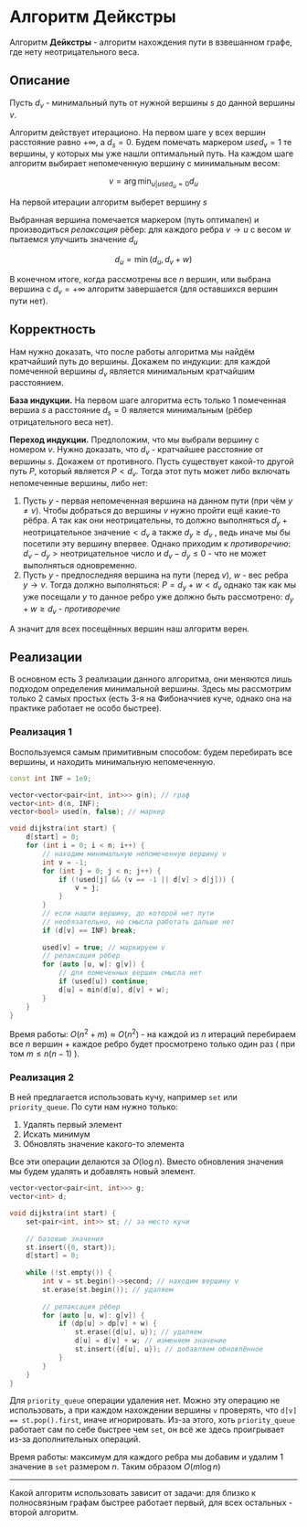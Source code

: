 # Алгоритм Дейкстры
Алгоритм **Дейкстры** - алгоритм нахождения пути в взвешанном графе, где нету неотрицательного веса.

## Описание
Пусть $d_v$ - минимальный путь от нужной вершины $s$ до данной вершины $v$.

Алгоритм действует итерационо. На первом шаге у всех вершин расстояние равно $+\infty$, а $d_s = 0$. Будем помечать маркером $used_v = 1$ те вершины, у которых мы уже нашли оптимальный путь. На каждом шаге алгоритм выбирает непомеченную вершину с минимальным весом:

$$
v = \arg \min_{u | used_u=0} d_u
$$

На первой итерации алгоритм выберет вершину $s$

Выбранная вершина помечается маркером (путь оптимален) и производиться *релаксация* рёбер: для каждого ребра $v \to u$ с весом $w$ пытаемся улучшить значение $d_u$

$$
d_u = \min{(d_u, d_v + w)}
$$

В конечном итоге, когда рассмотрены все $n$ вершин, или выбрана вершина с $d_v = +\infty$ алгоритм завершается (для оставшихся вершин пути нет).

## Корректность
Нам нужно доказать, что после работы алгоритма мы найдём кратчайший путь до вершины. Докажем по индукции: для каждой помеченной вершины $d_v$ является минимальным кратчайшим расстоянием.

**База индукции.** На первом шаге алгоритма есть только 1 помеченная вершиа $s$ а расстояние $d_s = 0$ является минимальным (рёбер отрицательного веса нет).

**Переход индукции.** Предположим, что мы выбрали вершину с номером $v$. Нужно доказать, что $d_v$ - кратчайшее расстояние от вершины $s$. Докажем от противного. Пусть существует какой-то другой путь $P$, который является $P < d_v$. Тогда этот путь может либо включать непомеченные вершины, либо нет:
1. Пусть $y$ - первая непомеченная вершина на данном пути (при чём $y \ne v$). Чтобы добраться до вершины $v$ нужно пройти ещё какие-то рёбра. А так как они неотрицательны, то должно выполняться $d_y + \text{неотрицательное значение} < d_v$ а также $d_y \ge d_v$ , ведь иначе мы бы посетили эту вершину впервее. Однако приходим к *противоречию*: $d_v - d_y > \text{неотрицательное число}$ и $d_v - d_y \le 0$ - что не может выполняться одновременно.
2. Пусть $y$ - предпоследняя вершина на пути (перед $v$), $w$ - вес ребра $y \to v$. Тогда должно выполняться: $P = d_y + w < d_v$ однако так как мы уже посещали $y$ то данное ребро уже должно быть рассмотрено: $d_y + w \ge d_v$ - *противоречие*

А значит для всех посещённых вершин наш алгоритм верен.

## Реализации
В основном есть 3 реализации данного алгоритма, они меняются лишь подходом определения минимальной вершины. Здесь мы рассмотрим только 2 самых простых (есть 3-я на Фибоначчиев куче, однако она на практике работает не особо быстрее).

### Реализация 1
Воспользуемся самым примитивным способом: будем перебирать все вершины, и находить минимальную непомеченную.

```c++
const int INF = 1e9;

vector<vector<pair<int, int>>> g(n); // граф
vector<int> d(n, INF);
vector<bool> used(n, false); // маркер

void dijkstra(int start) {
	d[start] = 0;
	for (int i = 0; i < n; i++) {
		// находим минимальную непомеченную вершину v
		int v = -1;
		for (int j = 0; j < n; j++) {
			if (!used[j] && (v == -1 || d[v] > d[j])) {
				v = j;
			}
		}
		// если нашли вершину, до которой нет пути
		// необязательно, но смысла работать дальше нет
		if (d[v] == INF) break; 
		
		used[v] = true; // маркируем v
		// релаксация рёбер
		for (auto [u, w]: g[v]) {
			// для помеченных вершин смысла нет
			if (used[u]) continue;
			d[u] = min(d[u], d[v] + w);
		}
	}
}
```

Время работы: $O(n^2 + m) \approx O(n^2)$  - на каждой из $n$ итераций перебираем все $n$ вершин + каждое ребро будет просмотрено только один раз ( при том $m \le n(n - 1)$ ).

### Реализация 2
В ней предлагается использовать кучу, например `set` или `priority_queue`. По сути нам нужно только:
1. Удалять первый элемент
2. Искать минимум
3. Обновлять значение какого-то элемента

Все эти операции делаются за $O(\log{n})$. Вместо обновления значения мы будем удалять и добавлять новый элемент.

```c++
vector<vector<pair<int, int>>> g;
vector<int> d;

void dijkstra(int start) {
	set<pair<int, int>> st; // за место кучи
	
	// базовые значения
	st.insert({0, start});
	d[start] = 0;
	
	while (!st.empty()) {
		int v = st.begin()->second; // находим вершину v
		st.erase(st.begin()); // удаляем
		
		// релаксация рёбер
		for (auto [u, w]: g[v]) {
			if (dp[u] > dp[v] + w) {
				st.erase({d[u], u}); // удаляем
				d[u] = d[v] + w; // изменяем значение
				st.insert({d[u], u}); // добавляем обновлённое
			}
		}
	}
}
```

Для `priority_queue` операции удаления нет. Можно эту операцию не использовать, а при каждом нахождении вершины `v` проверять, что `d[v] == st.pop().first`, иначе игнорировать. Из-за этого, хоть `priority_queue` работает сам по себе быстрее чем `set`, он всё же здесь проигрывает из-за дополнительных операций.

Время работы: максимум для каждого ребра мы добавим и удалим 1 значение в `set` размером $n$. Таким образом $O(m \log{n})$

---
Какой алгоритм использовать зависит от задачи: для близко к полносвязным графам быстрее работает первый, для всех остальных - второй алгоритм.
